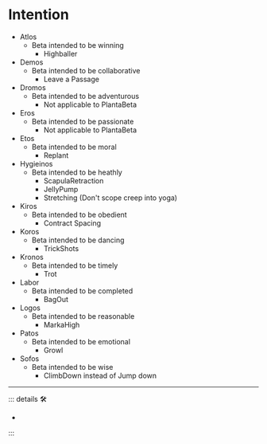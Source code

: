 # <beta>Intention</beta>

- Atlos
    - Beta intended to be winning
        - Highballer
- Demos
    - Beta intended to be collaborative
        - Leave a Passage
- Dromos
    - Beta intended to be adventurous
        - Not applicable to PlantaBeta
- Eros
    - Beta intended to be passionate
        - Not applicable to PlantaBeta
- Etos
    - Beta intended to be moral
        - Replant
- Hygieinos
    - Beta intended to be heathly
        - ScapulaRetraction
        - JellyPump
        - Stretching (Don't scope creep into yoga)
- Kiros
    - Beta intended to be obedient
        - Contract Spacing
- Koros
    - Beta intended to be dancing
        - TrickShots
- Kronos
    - Beta intended to be timely
        - Trot
- Labor
    - Beta intended to be completed
        - BagOut
- Logos
    - Beta intended to be reasonable
        - MarkaHigh
- Patos
    - Beta intended to be emotional
        - Growl
- Sofos
    - Beta intended to be wise
        - ClimbDown instead of Jump down

---

<!-- =================================================== -->
<!-- =================================================== -->
<!-- =================================================== -->
<!-- =================================================== -->
<!-- =================================================== -->
::: details 🛠

-

:::
